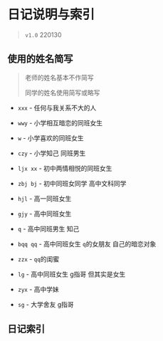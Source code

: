 # 日记说明与索引

> `v1.0` 220130

## 使用的姓名简写

> 老师的姓名基本不作简写
> 
> 同学的姓名使用简写或略写

- `xxx` - 任何与我关系不大的人

- `wwy` - 小学相互暗恋的同班女生
- `w` - 小学喜欢的同班女生
- `czy` - 小学知己 同班男生

- `ljx xx` - 初中两情相悦的同班女生
- `zbj bj` - 初中同班女同学 高中文科同学

- `hjl` - 高一同班女生
- `gjy` - 高中同班女生
- `q` - 高中同班男生 知己
- `bqq qq` - 高中同班女生 `q`的女朋友 自己的暗恋对象
- `zzx` - `qq`的闺蜜
- `lg` - 高中同班女生 g指哥 但其实是女生
- `zyx` - 高中学妹

- `sg` - 大学舍友 g指哥

## 日记索引
